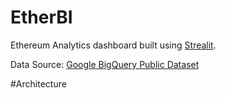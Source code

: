 # EtherBI

Ethereum Analytics dashboard built using [Strealit](https://streamlit.io/).

Data Source: [Google BigQuery Public Dataset](https://cloud.google.com/blog/products/data-analytics/ethereum-bigquery-public-dataset-smart-contract-analytics)

#Architecture

